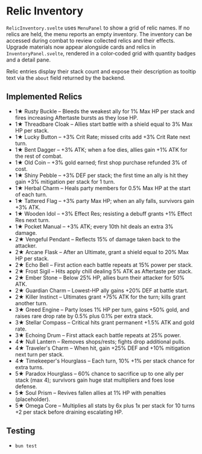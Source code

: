 # Relic Inventory

`RelicInventory.svelte` uses `MenuPanel` to show a grid of relic names. If no
relics are held, the menu reports an empty inventory. The inventory can be
accessed during combat to review collected relics and their effects. Upgrade
materials now appear alongside cards and relics in `InventoryPanel.svelte`,
rendered in a color‑coded grid with quantity badges and a detail pane.

Relic entries display their stack count and expose their description as tooltip
text via the `about` field returned by the backend.

## Implemented Relics
- 1★ Rusty Buckle – Bleeds the weakest ally for 1% Max HP per stack and fires increasing Aftertaste bursts as they lose HP.
- 1★ Threadbare Cloak – Allies start battle with a shield equal to 3% Max HP per stack.
- 1★ Lucky Button – +3% Crit Rate; missed crits add +3% Crit Rate next turn.
 - 1★ Bent Dagger – +3% ATK; when a foe dies, allies gain +1% ATK for the rest of combat.
- 1★ Old Coin – +3% gold earned; first shop purchase refunded 3% of cost.
 - 1★ Shiny Pebble – +3% DEF per stack; the first time an ally is hit they gain +3% mitigation per stack for 1 turn.
 - 1★ Herbal Charm – Heals party members for 0.5% Max HP at the start of each turn.
 - 1★ Tattered Flag – +3% party Max HP; when an ally falls, survivors gain +3% ATK.
- 1★ Wooden Idol – +3% Effect Res; resisting a debuff grants +1% Effect Res next turn.
- 1★ Pocket Manual – +3% ATK; every 10th hit deals an extra 3% damage.
- 2★ Vengeful Pendant – Reflects 15% of damage taken back to the attacker.
- 2★ Arcane Flask – After an Ultimate, grant a shield equal to 20% Max HP per stack.
- 2★ Echo Bell – First action each battle repeats at 15% power per stack.
- 2★ Frost Sigil – Hits apply chill dealing 5% ATK as Aftertaste per stack.
- 2★ Ember Stone – Below 25% HP, allies burn their attacker for 50% ATK.
- 2★ Guardian Charm – Lowest-HP ally gains +20% DEF at battle start.
- 2★ Killer Instinct – Ultimates grant +75% ATK for the turn; kills grant another turn.
- 3★ Greed Engine – Party loses 1% HP per turn, gains +50% gold, and raises rare drop rate by 0.5% plus 0.1% per extra stack.
- 3★ Stellar Compass – Critical hits grant permanent +1.5% ATK and gold rate.
- 3★ Echoing Drum – First attack each battle repeats at 25% power.
- 4★ Null Lantern – Removes shops/rests; fights drop additional pulls.
- 4★ Traveler's Charm – When hit, gain +25% DEF and +10% mitigation next turn per stack.
- 4★ Timekeeper's Hourglass – Each turn, 10% +1% per stack chance for extra turns.
- 5★ Paradox Hourglass – 60% chance to sacrifice up to one ally per stack (max 4); survivors gain huge stat multipliers and foes lose defense.
- 5★ Soul Prism – Revives fallen allies at 1% HP with penalties (placeholder).
- 5★ Omega Core – Multiplies all stats by 6x plus 1x per stack for 10 turns +2 per stack before draining escalating HP.

## Testing
- `bun test`
